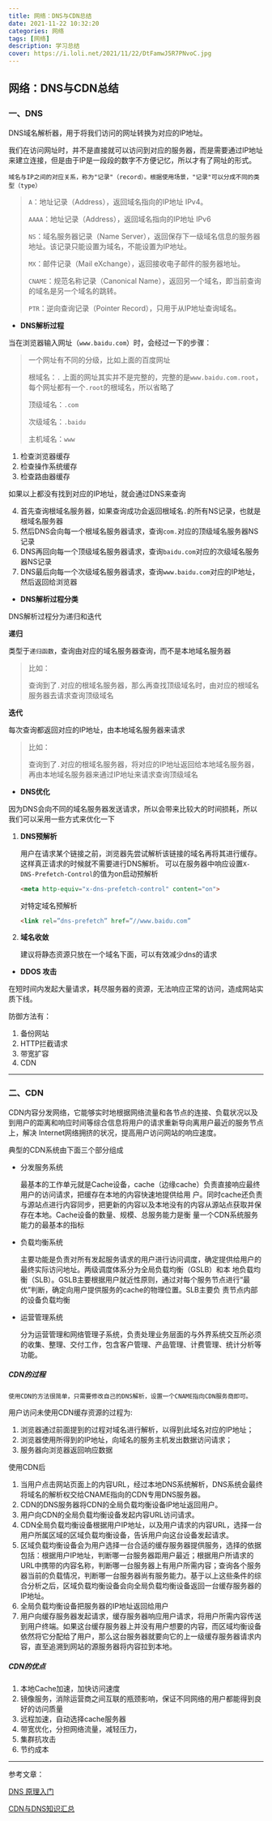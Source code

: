 ```yaml
---
title: 网络：DNS与CDN总结
date: 2021-11-22 10:32:20
categories: 网络
tags: [网络]
description: 学习总结
cover: https://i.loli.net/2021/11/22/DtFamwJ5R7PNvoC.jpg
---
```


## 网络：DNS与CDN总结

### 一、DNS

DNS域名解析器，用于将我们访问的网址转换为对应的IP地址。

我们在访问网址时，并不是直接就可以访问到对应的服务器，而是需要通过IP地址来建立连接，但是由于IP是一段段的数字不方便记忆，所以才有了网址的形式。

`域名与IP之间的对应关系，称为"记录"（record）。根据使用场景，"记录"可以分成不同的类型（type）`

>  `A`：地址记录（Address），返回域名指向的IP地址  IPv4。
>
> `AAAA`：地址记录（Address），返回域名指向的IP地址  IPv6
>
>  `NS`：域名服务器记录（Name Server），返回保存下一级域名信息的服务器地址。该记录只能设置为域名，不能设置为IP地址。
>
> `MX`：邮件记录（Mail eXchange），返回接收电子邮件的服务器地址。
>
> `CNAME`：规范名称记录（Canonical Name），返回另一个域名，即当前查询的域名是另一个域名的跳转。
>
> `PTR`：逆向查询记录（Pointer Record），只用于从IP地址查询域名。

* **DNS解析过程**

当在浏览器输入网址（`www.baidu.com`）时，会经过一下的步骤：

> 一个网址有不同的分级，比如上面的百度网址
>
> 根域名：`.` 上面的网址其实并不是完整的，完整的是`www.baidu.com.root`，每个网址都有一个`.root`的根域名，所以省略了
>
> 顶级域名：`.com`
>
> 次级域名：`.baidu`
>
> 主机域名：`www`

1. 检查浏览器缓存
2. 检查操作系统缓存
3. 检查路由器缓存

如果以上都没有找到对应的IP地址，就会通过DNS来查询

4. 首先查询根域名服务器，如果查询成功会返回根域名`.`的所有NS记录，也就是根域名服务器
5. 然后DNS会向每一个根域名服务器请求，查询`com.`对应的顶级域名服务器NS记录
6. DNS再回向每一个顶级域名服务器请求，查询`baidu.com`对应的次级域名服务器NS记录
7. DNS最后向每一个次级域名服务器请求，查询`www.baidu.com`对应的IP地址，然后返回给浏览器

* **DNS解析过程分类**

DNS解析过程分为递归和迭代

**递归**

类型于`递归函数`，查询由对应的域名服务器查询，而不是本地域名服务器

> 比如：
>
> 查询到了`.`对应的根域名服务器，那么再查找顶级域名时，由对应的根域名服务器去请求查询顶级域名

**迭代**

每次查询都返回对应的IP地址，由本地域名服务器来请求

> 比如：
>
> 查询到了`.`对应的根域名服务器，将对应的IP地址返回给本地域名服务器，再由本地域名服务器来通过IP地址来请求查询顶级域名

* **DNS优化**

因为DNS会向不同的域名服务器发送请求，所以会带来比较大的时间损耗，所以我们可以采用一些方式来优化一下

1. **DNS预解析**

   用户在请求某个链接之前，浏览器先尝试解析该链接的域名再将其进行缓存。这样真正请求的时候就不需要进行DNS解析。
   可以在服务器中响应设置`X-DNS-Prefetch-Control`的值为on启动预解析

   ```html
   <meta http-equiv="x-dns-prefetch-control" content="on">
   ```

   对特定域名预解析

   ```html
   <link rel=”dns-prefetch” href=”//www.baidu.com”
   ```

2. **域名收敛**

   建议将静态资源只放在一个域名下面，可以有效减少dns的请求

* **DDOS 攻击**

在短时间内发起大量请求，耗尽服务器的资源，无法响应正常的访问，造成网站实质下线。

防御方法有：

1. 备份网站
2. HTTP拦截请求
3. 带宽扩容
4. CDN

****

### 二、CDN

CDN内容分发网络，它能够实时地根据网络流量和各节点的连接、负载状况以及到用户的距离和响应时间等综合信息将用户的请求重新导向离用户最近的服务节点上，解决 Internet网络拥挤的状况，提高用户访问网站的响应速度。

典型的CDN系统由下面三个部分组成

- 分发服务系统

  最基本的工作单元就是Cache设备，cache（边缘cache）负责直接响应最终用户的访问请求，把缓存在本地的内容快速地提供给用 户。同时cache还负责与源站点进行内容同步，把更新的内容以及本地没有的内容从源站点获取并保存在本地。Cache设备的数量、规模、总服务能力是衡 量一个CDN系统服务能力的最基本的指标

- 负载均衡系统

  主要功能是负责对所有发起服务请求的用户进行访问调度，确定提供给用户的最终实际访问地址。两级调度体系分为全局负载均衡（GSLB）和本 地负载均衡（SLB）。GSLB主要根据用户就近性原则，通过对每个服务节点进行“最优”判断，确定向用户提供服务的cache的物理位置。SLB主要负 责节点内部的设备负载均衡

- 运营管理系统

  分为运营管理和网络管理子系统，负责处理业务层面的与外界系统交互所必须的收集、整理、交付工作，包含客户管理、产品管理、计费管理、统计分析等功能。

##### CDN的过程

`使用CDN的方法很简单，只需要修改自己的DNS解析，设置一个CNAME指向CDN服务商即可。`

用户访问未使用CDN缓存资源的过程为:

1. 浏览器通过前面提到的过程对域名进行解析，以得到此域名对应的IP地址；
2. 浏览器使用所得到的IP地址，向域名的服务主机发出数据访问请求；
3. 服务器向浏览器返回响应数据

使用CDN后

1. 当用户点击网站页面上的内容URL，经过本地DNS系统解析，DNS系统会最终将域名的解析权交给CNAME指向的CDN专用DNS服务器。
2. CDN的DNS服务器将CDN的全局负载均衡设备IP地址返回用户。
3. 用户向CDN的全局负载均衡设备发起内容URL访问请求。
4. CDN全局负载均衡设备根据用户IP地址，以及用户请求的内容URL，选择一台用户所属区域的区域负载均衡设备，告诉用户向这台设备发起请求。
5. 区域负载均衡设备会为用户选择一台合适的缓存服务器提供服务，选择的依据包括：根据用户IP地址，判断哪一台服务器距用户最近；根据用户所请求的URL中携带的内容名称，判断哪一台服务器上有用户所需内容；查询各个服务器当前的负载情况，判断哪一台服务器尚有服务能力。基于以上这些条件的综合分析之后，区域负载均衡设备会向全局负载均衡设备返回一台缓存服务器的IP地址。
6. 全局负载均衡设备把服务器的IP地址返回给用户
7. 用户向缓存服务器发起请求，缓存服务器响应用户请求，将用户所需内容传送到用户终端。如果这台缓存服务器上并没有用户想要的内容，而区域均衡设备依然将它分配给了用户，那么这台服务器就要向它的上一级缓存服务器请求内容，直至追溯到网站的源服务器将内容拉到本地。

##### CDN的优点

1. 本地Cache加速，加快访问速度
2. 镜像服务，消除运营商之间互联的瓶颈影响，保证不同网络的用户都能得到良好的访问质量
3. 远程加速，自动选择cache服务器
4. 带宽优化，分担网络流量，减轻压力，
5. 集群抗攻击
6. 节约成本
****
参考文章：

[DNS 原理入门](https://www.ruanyifeng.com/blog/2016/06/dns.html)

[CDN与DNS知识汇总](https://juejin.cn/post/6844903590662766599)
